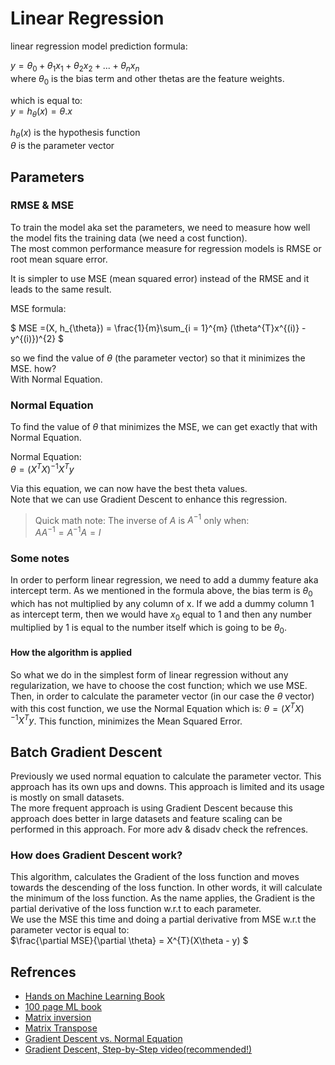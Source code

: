 # Linear Regression

linear regression model prediction formula:

$` y = \theta_{0} + \theta_{1}x_{1} + \theta_{2}x_{2} + ... + \theta_{n}x_{n}   `$  
where $\theta_{0}$ is the bias term and other thetas are the feature weights.  
  
which is equal to:  
$` y = h_{\theta}(x) = \theta . x `$  
  
$` h_{\theta}(x) `$ is the hypothesis function  
$` \theta `$ is the parameter vector  

## Parameters

### RMSE & MSE

To train the model aka set the parameters, we need to measure how well the model fits the training data (we need a cost function).  
The most common performance measure for regression models is RMSE or root mean square error.  

It is simpler to use MSE (mean squared error) instead of the RMSE and it leads to the same result.  

MSE formula:

$` MSE =(X, h_{\theta}) = \frac{1}{m}\sum_{i = 1}^{m} (\theta^{T}x^{(i)} - y^{(i)})^{2} `$  

so we find the value of $`\theta `$ (the parameter vector) so that it minimizes the MSE. how?  
With Normal Equation.  

### Normal Equation

To find the value of $` \theta `$ that minimizes the MSE, we can get exactly that with Normal Equation.  

Normal Equation:  
$`\theta = (X^{T}X)^{-1} X^{T} y `$

Via this equation, we can now have the best theta values.  
Note that we can use Gradient Descent to enhance this regression.

> Quick math note:
The inverse of $`A`$ is $`A^{-1}`$ only when:  
$` AA^{-1} = A^{-1}A = I `$

### Some notes

In order to perform linear regression, we need to add a dummy feature aka intercept term. As we mentioned in the formula above, the bias term is $`\theta_{0}`$ which has not multiplied by any column of x. If we add a dummy column 1 as intercept term, then we would have $`x_{0}`$ equal to 1 and then any number multiplied by 1 is equal to the number itself which is going to be $`\theta_{0}`$.

#### How the algorithm is applied

So what we do in the simplest form of linear regression without any regularization, we have to choose the cost function; which we use MSE. Then, in order to calculate the parameter vector (in our case the $`\theta`$ vector) with this cost function, we use the Normal Equation which is: $`\theta = (X^{T}X)^{-1} X^{T} y `$. This function, minimizes the Mean Squared Error.

## Batch Gradient Descent

Previously we used normal equation to calculate the parameter vector. This approach has its own ups and downs. This approach is limited and its usage is mostly on small datasets.  
The more frequent approach is using Gradient Descent because this approach does better in large datasets and feature scaling can be performed in this approach. For more adv & disadv check the refrences.  

### How does Gradient Descent work?

This algorithm, calculates the Gradient of the loss function and moves towards the descending of the loss function. In other words, it will calculate the minimum of the loss function. As the name applies, the Gradient is the partial derivative of the loss function w.r.t to each parameter.  
We use the MSE this time and doing a partial derivative from MSE w.r.t the parameter vector is equal to:  
$`\frac{\partial MSE}{\partial \theta} = X^{T}(X\theta - y) `$


## Refrences

- [Hands on Machine Learning Book](https://www.amazon.com/Hands-Machine-Learning-Scikit-Learn-TensorFlow/dp/1098125975)
- [100 page ML book](https://www.amazon.com/Hundred-Page-Machine-Learning-Book/dp/199957950X)
- [Matrix inversion](https://www.mathsisfun.com/algebra/matrix-inverse.html)
- [Matrix Transpose](https://mathinsight.org/matrix_transpose)
- [Gradient Descent vs. Normal Equation](https://www.geeksforgeeks.org/difference-between-gradient-descent-and-normal-equation/)
- [Gradient Descent, Step-by-Step video(recommended!)](https://www.youtube.com/watch?v=sDv4f4s2SB8)
